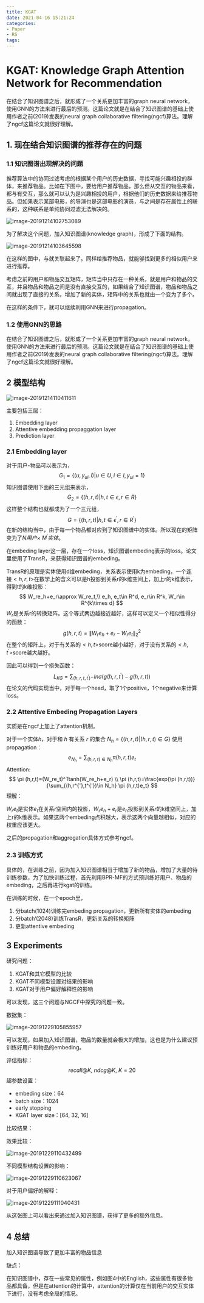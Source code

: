 ```yaml
---
title: KGAT
date: 2021-04-16 15:21:24
categories:
- Paper
- RS
tags:
---
```


# KGAT: Knowledge Graph Attention Network for Recommendation

在结合了知识图谱之后，就形成了一个关系更加丰富的graph neural network，使用GNN的方法来进行最后的预测。这篇论文就是在结合了知识图谱的基础上使用作者之前(2019)发表的neural graph collaborative filtering(ngcf)算法。理解了ngcf这篇论文就很好理解。

<!--more-->

## 1. 现在结合知识图谱的推荐存在的问题

### 1.1 知识图谱出现解决的问题

推荐算法中的协同过滤考虑的根据某个用户的历史数据，寻找可能兴趣相投的群体，来推荐物品。比如在下图中，要给用户推荐物品，那么但从交互的物品来看，都与有交互，那么就可以认为是兴趣相投的用户，根据他们的历史数据来给推荐物品。但如果表示某部电影，的导演也是这部电影的演员，与之间是存在属性上的联系的，这种联系是单纯协同过滤无法解决的。

![image-20191214102753089](KGAT/image-20191214102753089-8557739.png)

为了解决这个问题，加入知识图谱(knowledge graph)，形成了下面的结构。

![image-20191214103645598](KGAT/image-20191214103645598-8557739.png)

在这样的图中，与就关联起来了。同样给推荐物品，就能够找到更多的相似用户来进行推荐。

考虑之前的用户和物品交互矩阵，矩阵当中只存在一种关系，就是用户和物品的交互，并且物品和物品之间是没有直接交互的，如果结合了知识图谱，物品和物品之间就出现了直接的关系，增加了新的实体，矩阵中的关系也就由一个变为了多个。

在这样的条件下，就可以继续利用GNN来进行propagation。

### 1.2 使用GNN的思路

在结合了知识图谱之后，就形成了一个关系更加丰富的graph neural network，使用GNN的方法来进行最后的预测。这篇论文就是在结合了知识图谱的基础上使用作者之前(2019)发表的neural graph collaborative filtering(ngcf)算法。理解了ngcf这篇论文就很好理解。

## 2 模型结构

![image-20191214110411611](KGAT/image-20191214110411611-8557739.png)

主要包括三层：

1. Embedding layer
2. Attentive embedding propaggation layer
3. Prediction layer

### 2.1 Embedding layer

对于用户-物品可以表示为，
$$
G_1 = \{(u, y_{ui}, i)|u\in U, i\in I, y_{ui}=1\}
$$
知识图谱使用下面的三元组来表示，
$$
G_2 = \{(h, r, t)|h,t\in \epsilon , r\in R\}
$$
这样整个结构也就都成为了一个三元组，
$$
G = \{(h, r, t)|h,t\in \epsilon^{'} , r\in R^{'}\}
$$
在新的结构当中，由于每一个物品都对应到了知识图谱中的实体。所以现在的矩阵变为了$N用户\times\ M^{'}实体$。

在embeding layer这一层，存在一个loss，知识图谱embeding表示的loss。论文里使用了TransR，来获得知识图谱的embeding。

TransR的原理是实体使用d维embeding，关系表示使用k为embeding，一个连接$<h, r, t>$在数学上的含义可以是h投影到关系r的k维空间上，加上r的k维表示，得到t的k维投影：
$$
W_re_h+e_r\approx W_re_t,\\ e_h, e_t\in R^d, e_r\in R^k, W_r\in R^{k\times d}
$$
$W_r$是关系r的转换矩阵。这个等式两边越接近越好，这样可以定义一个相似性得分的函数：
$$
g(h,r,t)={\lVert W_re_h+e_r-W_re_t \rVert}^2_2
$$
在整个的矩阵上，对于有关系的$<h, t>$score越小越好，对于没有关系的$<h, t^{'}>$score越大越好。

因此可以得到一个损失函数：
$$
L_{KG}=\sum_{(h,r,t,t^{'})}{-ln\sigma (g(h,r,t^{'})-g(h,r,t)) }
$$
在论文的代码实现当中，对于每一个head，取了1个positive，1个negative来计算loss。

### 2.2 Attentive Embeding Propagation Layers

实质是在ngcf上加上了attention机制。

对于一个实体$h$，对于和 $h$ 有关系 $r$ 的集合 $N_h=\{ (h,r,t)|(h,r,t)\in G \}$ 使用propagation：
$$
e_{N_h}=\sum_{(h,r,t)\in N_h} \pi (h,r,t)e_t
$$
Attention:
$$
\pi (h,r,t)=(W_re_t)^Ttanh(W_re_h+e_r) \\
\pi (h,r,t)=\frac{exp(\pi (h,r,t))}{\sum_{(h,r^{'},t^{'})\in N_h} \pi (h,r,t)e_t}
$$
理解：

$W_re_t$是实体$e_t$在关系$r$空间内的投影，$W_re_h+e_r$是$e_h$投影到关系$r$的k维空间上，加上r的k维表示。如果这两个embeding点积越大，表示这两个向量越相似，对应的权重应该更大。

之后的propagation和aggregation具体方式参考ngcf。

### 2.3 训练方式

具体的，在训练之前，因为加入知识图谱相当于增加了新的物品，增加了大量的待训练参数，为了加快训练过程，首先利用BPR-MF的方式预训练好用户、物品的embeding，之后再进行kgat的训练。

在训练的时候，在一个epoch里，

1. 分batch(1024)训练完embeding propagation，更新所有实体的embeding
2. 分batch‘(2048)训练TransR，更新关系的转换矩阵  
3. 更新attentive embeding

## 3 Experiments

研究问题：

1. KGAT和其它模型的比较
2. KGAT不同模型设置对结果的影响
3. KGAT对于用户偏好解释性的影响

可以发现，这三个问题与NGCF中探究的问题一致。

数据集：

![image-20191229105855957](KGAT/image-20191229105855957-8557739.png)

可以发现，如果加入知识图谱，物品的数量就会极大的增加，这也是为什么建议预训练好用户和物品的embeding。

评估指标：
$$
recall@K,\ ndcg@K,\ K=20
$$
超参数设置：

- embeding size：64
- batch size：1024
- early stopping
- KGAT layer size：[64, 32, 16]

比较结果：

效果比较：

![image-20191229110432499](KGAT/image-20191229110432499-8557739.png)

不同模型结构设置的影响：

![image-20191229110623067](KGAT/image-20191229110623067-8557739.png)

对于用户偏好的解释：

![image-20191229111040431](KGAT/image-20191229111040431-8557739.png)

从这张图上可以看出来通过加入知识图谱，获得了更多的额外信息。

## 4 总结

加入知识图谱导致了更加丰富的物品信息

缺点：

在知识图谱中，存在一些常见的属性，例如图4中的English，这些属性有很多物品都具备，但是在attention的计算中，attention的计算仅在当前用户的交互实体下进行，没有考虑全局的情况。